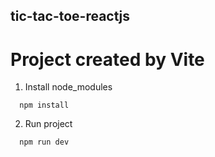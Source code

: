 ## tic-tac-toe-reactjs

# Project created by Vite

1. Install node_modules
```
  npm install
```
2. Run project
```
  npm run dev
```
